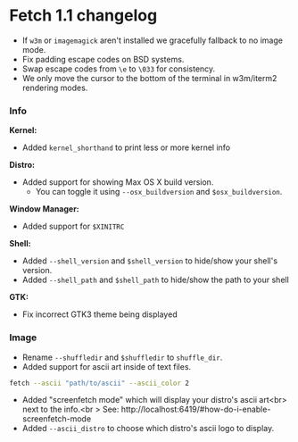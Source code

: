 # Fetch 1.1 changelog

- If `w3m` or `imagemagick` aren't installed we gracefully fallback to no image mode.
- Fix padding escape codes on BSD systems.
- Swap escape codes from `\e` to `\033` for consistency.
- We only move the cursor to the bottom of the terminal in w3m/iterm2 rendering modes.

### Info

**Kernel:**

- Added `kernel_shorthand` to print less or more kernel info

**Distro:**

- Added support for showing Max OS X build version.
    - You can toggle it using `--osx_buildversion` and `$osx_buildversion`.

**Window Manager:**

- Added support for `$XINITRC`

**Shell:**

- Added `--shell_version` and `$shell_version` to hide/show your shell's version.
- Added `--shell_path` and `$shell_path` to hide/show the path to your shell

**GTK:**

- Fix incorrect GTK3 theme being displayed


### Image

- Rename `--shuffledir` and `$shuffledir` to `shuffle_dir`.
- Added support for ascii art inside of text files.

```sh
fetch --ascii "path/to/ascii" --ascii_color 2

```

- Added "screenfetch mode" which will display your distro's ascii art<br\>
  next to the info.<br \>
  See: http://localhost:6419/#how-do-i-enable-screenfetch-mode
- Added `--ascii_distro` to choose which distro's ascii logo to display.

